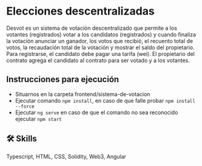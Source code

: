 
# Elecciones descentralizadas

Desvot es un sistema de votación descentralizado que permite a los votantes
(registrados) votar a los candidatos (registrados) y cuando finaliza la votación
anunciar un ganador, los votos que recibió, el recuento total de votos, la
recaudación total de la votación y mostrar el saldo del propietario. Para
registrarse, el candidato debe pagar una tarifa (wei). El propietario del contrato
agrega el candidato al contrato para ser votado y a los votantes.


## Instrucciones para ejecución
- Situarnos en la carpeta frontend/sistema-de-votacion
- Ejecutar comando ```npm install```, en caso de que falle probar ```npm install --force```
- Ejecutar ```ng serve``` en caso de que el comando no sea reconocido ejecutar ```npm start```
## 🛠 Skills
Typescript, HTML, CSS, Solidity, Web3, Angular


